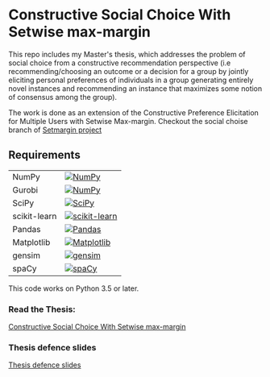 # Constructive Social Choice With Setwise max-margin
This repo includes my Master's thesis, which addresses the problem of social choice from a constructive recommendation perspective (i.e recommending/choosing an outcome or a decision for a group by jointly eliciting
personal preferences of individuals in a group generating entirely novel instances and recommending an instance that maximizes some notion of consensus among the group).

The work is done as an extension of the Constructive Preference Elicitation for Multiple Users with Setwise Max-margin. Checkout the social choise branch of [Setmargin project](https://github.com/stefanoteso/musm-adt17/tree/socialchoice)


## Requirements

<table>
<tr>
  <td>NumPy</td>
  <td>
    <a href="https://www.numpy.org/">
    <img src="https://img.shields.io/badge/NumPy-v1.19.1-green" alt="NumPy" />
    </a>
  </td>
</tr>

<tr>
  <td>Gurobi</td>
  <td>
    <a href="https://www.gurobi.com/">
    <img src="https://img.shields.io/badge/Gurobi-v9.0-red" alt="NumPy" />
    </a>
  </td>
</tr>

<tr>
  <td>SciPy</td>
  <td>
    <a href="https://www.scipy.org/">
    <img src="https://img.shields.io/badge/SciPy-v1.5.2-blue" alt="SciPy" />
    </a>
  </td>
</tr>
<tr>
  <td>scikit-learn</td>
  <td>
    <a href="scikit-learn.org/">
    <img src="https://img.shields.io/badge/scikit--learn-v0.23.2-blueviolet" alt="scikit-learn" />
    </a>
</td>
</tr>
<tr>
  <td>Pandas</td>
  <td>
    <a href="pandas.pydata.org/">
    <img src="https://img.shields.io/badge/pandas-v1.1.1-blue" alt="Pandas" />
    </a>
  </td>
</tr>
<tr>
  <td>Matplotlib</td>
  <td>
    <a href="https://matplotlib.org/">
    <img src="https://img.shields.io/badge/Matplotlib-v3.3.1-orange" alt="Matplotlib" />
    </a>
  </td>
</tr>
<tr>
	<td>gensim</td>
	<td>
		<a href="https://radimrehurek.com/gensim/">
		<img src="https://img.shields.io/badge/gensim-v3.8.3-blue"  alt="gensim" />
	</a>
	</td>
</tr>
<tr>
	<td>spaCy</td>
	<td>
		<a href="https://spacy.io/usage">
		<img src="https://img.shields.io/badge/spaCy-v2.3.2-ff69b4"  alt="spaCy" />
	</a>
	</td>
</tr>
</table>

This code  works on Python 3.5 or later.

### Read the Thesis:

[Constructive Social Choice With Setwise max-margin](https://drive.google.com/file/d/1JOP9ZnPhagiZuhJM86x0F7Q2GfhjpoSY/view?usp=sharing)

### Thesis defence slides

[Thesis defence slides](https://github.com/Bekyilma/Master_Thesis/blob/master/Defense%20slides/Thesis_defence%20slides.pdf)

